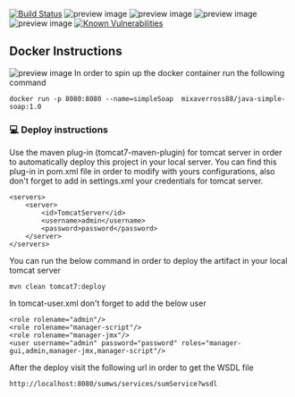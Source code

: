 [![Build Status](https://travis-ci.com/mixaverros88/simple-soap.svg?branch=master)](https://travis-ci.com/mixaverros88/simple-soap)
![preview image](https://img.shields.io/github/followers/mixaverros88?label=Follow&style=plastic)
![preview image](https://img.shields.io/github/forks/mixaverros88/simple-soap?style=plastic)
![preview image](https://img.shields.io/github/stars/mixaverros88/simple-soap?style=plastic)
![preview image](https://img.shields.io/github/watchers/mixaverros88/simple-soap?style=plastic)
[![Known Vulnerabilities](https://snyk.io/test/github/mixaverros88/simple-soap/badge.svg?targetFile=pom.xml)](https://snyk.io/test/github/mixaverros88/simple-soap?targetFile=pom.xml)

## Docker Instructions ##
![preview image](https://github.com/mixaverros88/simple-soap/blob/master/icons/dockerIcon.png) In order to spin up the docker container run the following command
````
docker run -p 8080:8080 --name=simpleSoap  mixaverross88/java-simple-soap:1.0
````

### :computer: Deploy instructions ###
Use the maven plug-in (tomcat7-maven-plugin) for tomcat server in order to automatically deploy this project in your local server. You can find this plug-in in pom.xml file in order to modify with yours configurations, also don't forget to add in settings.xml your credentials for tomcat server.
```
<servers>
    <server>
        <id>TomcatServer</id>
        <username>admin</username>
        <password>password</password>
    </server>
</servers>
```
You can run the below command in order to deploy the artifact in your local tomcat server
```
mvn clean tomcat7:deploy
```
In tomcat-user.xml don't forget to add the below user
```
<role rolename="admin"/>
<role rolename="manager-script"/>
<role rolename="manager-jmx"/>
<user username="admin" password="password" roles="manager-gui,admin,manager-jmx,manager-script"/>
```

After the deploy visit the following url in order to get the WSDL file
```
http://localhost:8080/sumws/services/sumService?wsdl
```
